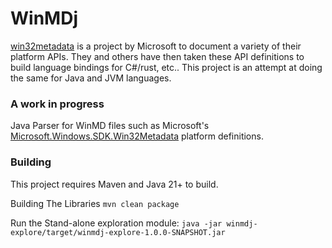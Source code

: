 # WinMDj

[win32metadata](https://github.com/microsoft/win32metadata) is a project by Microsoft to document a variety of their
platform APIs. They and others have then taken these API definitions to build language bindings for C#/rust, etc..
This project is an attempt at doing the same for Java and JVM languages.

### A work in progress 
Java Parser for WinMD files such as Microsoft's [Microsoft.Windows.SDK.Win32Metadata](https://www.nuget.org/packages/Microsoft.Windows.SDK.Win32Metadata/#readme-body-tab) platform definitions.

### Building

This project requires Maven and Java 21+ to build.

Building The Libraries
`mvn clean package`

Run the Stand-alone exploration module:
`java -jar winmdj-explore/target/winmdj-explore-1.0.0-SNAPSHOT.jar`